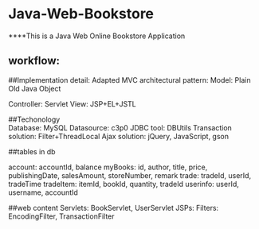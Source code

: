 # Java-Web-Bookstore

****This is a Java Web Online Bookstore Application

## workflow:


##Implementation detail:
Adapted MVC architectural pattern:
  Model: Plain Old Java Object
  
  Controller: Servlet
  View: JSP+EL+JSTL

##Techonology  
  Database: MySQL
  Datasource: c3p0
  JDBC tool: DBUtils
  Transaction solution: Filter+ThreadLocal
  Ajax solution: jQuery, JavaScript, gson
  
##tables in db

  account: accountId, balance
  myBooks: id, author, title, price, publishingDate, salesAmount, storeNumber, remark
  trade: tradeId, userId, tradeTime
  tradeItem: itemId, bookId, quantity, tradeId
  userinfo: userId, username, accountId

##web content
  Servlets: BookServlet, UserServlet
  JSPs: 
  Filters: EncodingFilter, TransactionFilter
